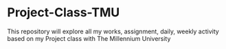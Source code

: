 # Project-Class-TMU
 This repository will explore all my works, assignment, daily, weekly activity based on my Project class with The Millennium University 
